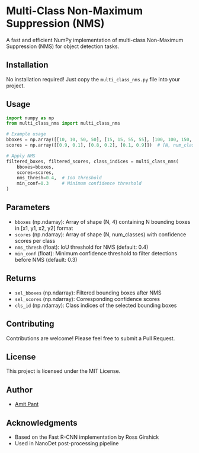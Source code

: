 # Multi-Class Non-Maximum Suppression (NMS)

A fast and efficient NumPy implementation of multi-class Non-Maximum Suppression (NMS) for object detection tasks. 

## Installation

No installation required! Just copy the `multi_class_nms.py` file into your project.

## Usage

```python
import numpy as np
from multi_class_nms import multi_class_nms

# Example usage
bboxes = np.array([[10, 10, 50, 50], [15, 15, 55, 55], [100, 100, 150, 150]])  # Shape: (N, 4) and [x1, y1, x2, y2]
scores = np.array([[0.9, 0.1], [0.8, 0.2], [0.1, 0.9]])  # [N, num_classes]

# Apply NMS
filtered_boxes, filtered_scores, class_indices = multi_class_nms(
    bboxes=bboxes,
    scores=scores,
    nms_thresh=0.4,  # IoU threshold
    min_conf=0.3     # Minimum confidence threshold
)
```

## Parameters

- `bboxes` (np.ndarray): Array of shape (N, 4) containing N bounding boxes in [x1, y1, x2, y2] format
- `scores` (np.ndarray): Array of shape (N, num_classes) with confidence scores per class
- `nms_thresh` (float): IoU threshold for NMS (default: 0.4)
- `min_conf` (float): Minimum confidence threshold to filter detections before NMS (default: 0.3)

## Returns
- `sel_bboxes` (np.ndarray): Filtered bounding boxes after NMS
- `sel_scores` (np.ndarray): Corresponding confidence scores
- `cls_id` (np.ndarray): Class indices of the selected bounding boxes


## Contributing

Contributions are welcome! Please feel free to submit a Pull Request.

## License

This project is licensed under the MIT License.

## Author

- [Amit Pant](https://github.com/amitpant7)

## Acknowledgments

- Based on the Fast R-CNN implementation by Ross Girshick
- Used in NanoDet post-processing pipeline 